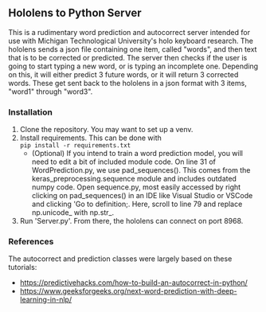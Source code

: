 ## Hololens to Python Server
This is a rudimentary word prediction and autocorrect server intended for use with Michigan Technological University's holo keyboard research. The hololens sends a json file containing one item, called "words", and then text that is to be corrected or predicted. The server then checks if the user is going to start typing a new word, or is typing an incomplete one. Depending on this, it will either predict 3 future words, or it will return 3 corrected words. These get sent back to the hololens in a json format with 3 items, "word1" through "word3". 

### Installation
1. Clone the repository. You may want to set up a venv. 
2. Install requirements. This can be done with  
```pip install -r requirements.txt```
   - (Optional) If you intend to train a word prediction model, you will need to edit a bit of included module code. On line 31 of WordPrediction.py, we use pad_sequences(). This comes from the keras_preprocessing.sequence module and includes outdated numpy code. Open sequence.py, most easily accessed by right clicking on pad_sequences() in an IDE like Visual Studio or VSCode and clicking 'Go to definition;. Here, scroll to line 79 and replace np.unicode_ with np.str_.
3. Run 'Server.py'. From there, the hololens can connect on port 8968.

### References
The autocorrect and prediction classes were largely based on these tutorials:
- https://predictivehacks.com/how-to-build-an-autocorrect-in-python/
- https://www.geeksforgeeks.org/next-word-prediction-with-deep-learning-in-nlp/